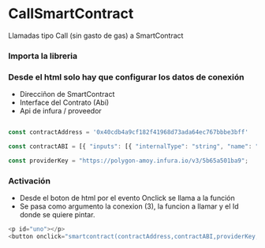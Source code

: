 # CallSmartContract
Llamadas tipo Call (sin gasto de gas) a SmartContract 

### Importa la libreria
<script src="https://cdn.jsdelivr.net/gh/ethereum/web3.js@1.0.0-beta.34/dist/web3.min.js"></script>
<script src="https://cdn.jsdelivr.net/gh/aratan/CallSmartContract@main/CallSmartContract.js"></script>

### Desde el html solo hay que configurar los datos de conexión
- Direcciñon de SmartContract
- Interface del Contrato (Abi)
- Api de infura / proveedor
  
```javascript

const contractAddress = '0x40cdb4a9cf182f41968d73ada64ec767bbbe3bff'

const contractABI = [{ "inputs": [{ "internalType": "string", "name": "_initialName", "type": "string" }], "stateMutability": "nonpayable", "type": "constructor" }, { "inputs": [], "name": "getName", "outputs": [{ "internalType": "string", "name": "", "type": "string" }], "stateMutability": "view", "type": "function" }, { "inputs": [], "name": "name", "outputs": [{ "internalType": "string", "name": "", "type": "string" }], "stateMutability": "view", "type": "function" }];

const providerKey = "https://polygon-amoy.infura.io/v3/5b65a501ba9";

```
  
### Activación
- Desde el boton de html por el evento Onclick se llama a la función
- Se pasa como argumento la conexion (3), la funcion a llamar y el Id donde se quiere pintar.

```javascript
<p id="uno"></p>
<button onclick="smartcontract(contractAddress,contractABI,providerKey, 'getName', 'uno')">Reader SmartContract</button>
```

